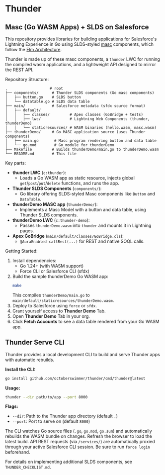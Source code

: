 # Thunder
## Masc (Go WASM Apps) + SLDS on Salesforce

This repository provides libraries for building applications for Salesforce's
Lightning Experience in Go using SLDS-styled [masc](https://github.com/octoberswimmer/masc) components, which follow the [Elm Architecture](https://guide.elm-lang.org/architecture/).

Thunder is made up of these masc components, a `thunder` LWC for running the
compiled wasm applications, and a lightweight API designed to mirror the REST
API.

Repository Structure:
```
.                   # root
├── components/      # Thunder SLDS components (Go masc components)
│   ├── button.go    # SLDS button
│   └── datatable.go # SLDS data table
├── main/            # Salesforce metadata (sfdx source format)
│   ├── default/
│   │   ├── classes/         # Apex classes (GoBridge + tests)
│   │   ├── lwc/             # Lightning Web Components (thunder, thunderDemo)
│   │   └── staticresources/ # WASM binaries (hello.wasm, masc.wasm)
├── thunderDemo/     # Go MASC application source (uses Thunder components)
│   ├── main.go       # Masc program rendering button and data table
│   └── go.mod        # Go module for thunderDemo
├── Makefile         # Builds thunderDemo/main.go to thunderDemo.wasm
└── README.md        # This file
```

Key parts:
- **thunder LWC** (`c:thunder`):
  - Loads a Go WASM app as static resource, injects global `get`/`post`/`put`/`delete` functions, and runs the app.
- **Thunder SLDS Components** (`components/`):
  - Go library offering SLDS-styled Masc components like `Button` and `DataTable`.
- **thunderDemo MASC app** (`thunderDemo/`):
  - Implements a Masc Model with a button and data table, using Thunder SLDS components.
- **thunderDemo LWC** (`c:thunder-demo`):
  - Passes `thunderDemo.wasm` into `thunder` and mounts it in Lightning pages.
- **Apex GoBridge** (`main/default/classes/GoBridge.cls`):
  - `@AuraEnabled callRest(...)` for REST and native SOQL calls.

Getting Started:
1. Install dependencies:
   - Go 1.24+ (with WASM support)
   - Force CLI or Salesforce CLI (sfdx)
2. Build the sample thunderDemo Go WASM app:
   ```sh
   make
   ```
   This compiles `thunderDemo/main.go` to `main/default/staticresources/thunderDemo.wasm`.
3. Deploy to Salesforce using `force` or `sfdx`.
5. Grant yourself access to **Thunder Demo** Tab.
5. Open **Thunder Demo** Tab in your org.
6. Click **Fetch Accounts** to see a data table rendered from your Go WASM app.

## Thunder Serve CLI

Thunder provides a local development CLI to build and serve Thunder apps with automatic rebuilds.

**Install the CLI:**
```sh
go install github.com/octoberswimmer/thunder/cmd/thunder@latest
```

**Usage:**
```sh
thunder --dir path/to/app --port 8000
```

**Flags:**
- `--dir`: Path to the Thunder app directory (default `.`)
- `--port`: Port to serve on (default `8000`)

The CLI watches Go source files (`.go`, `go.mod`, `go.sum`) and automatically rebuilds the WASM bundle on changes. Refresh the browser to load the latest build.
API REST requests (via `/services/`) are automatically proxied through your active Salesforce CLI session. Be sure to run `force login` beforehand.

For details on implementing additional SLDS components, see `THUNDER_CHECKLIST.md`.
